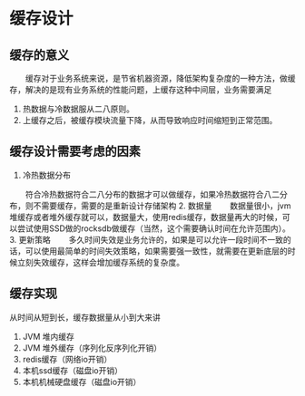 # 缓存设计
## 缓存的意义
&emsp;&emsp;缓存对于业务系统来说，是节省机器资源，降低架构复杂度的一种方法，做缓存，解决的是现有业务系统的性能问题，上缓存这种中间层，业务需要满足
1. 热数据与冷数据服从二八原则。
2. 上缓存之后，被缓存模块流量下降，从而导致响应时间缩短到正常范围。
## 缓存设计需要考虑的因素
1. 冷热数据分布       

&emsp;&emsp;符合冷热数据符合二八分布的数据才可以做缓存，如果冷热数据符合八二分布，则不需要缓存，需要的是重新设计存储架构
2. 数据量
&emsp;&emsp;数据量很小，jvm堆缓存或者堆外缓存就可以，数据量大，使用redis缓存，数据量再大的时候，可以尝试使用SSD做的rocksdb做缓存（当然，这个需要确认时间在允许范围内）。
3. 更新策略
&emsp;&emsp;多久时间失效是业务允许的，如果是可以允许一段时间不一致的话，可以使用最简单的时间失效策略，如果需要强一致性，就需要在更新底层的时候立刻失效缓存，这样会增加缓存系统的复杂度。
## 缓存实现
从时间从短到长，缓存数据量从小到大来讲
1. JVM 堆内缓存
2. JVM 堆外缓存（序列化反序列化开销）
3. redis缓存（网络io开销）
4. 本机ssd缓存（磁盘io开销）
5. 本机机械硬盘缓存（磁盘io开销）